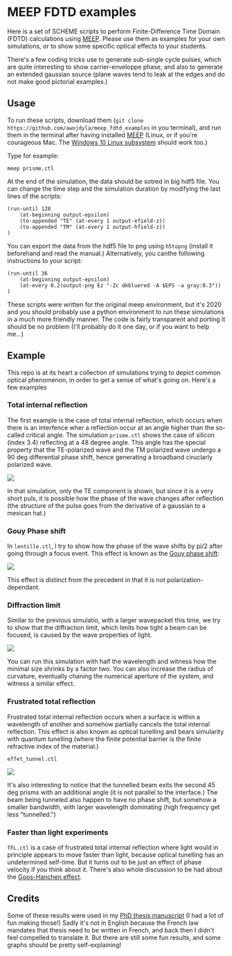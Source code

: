 # MEEP FDTD examples

Here is a set of SCHEME scripts to perform Finite-Difference Time Domain (FDTD) calculations using [MEEP](http://ab-initio.mit.edu/wiki/index.php?title=Meep). Please use them as examples for your own simulations, or to show some specific optical effects to your students.

There's a few coding tricks use to generate sub-single cycle pulses, which are quite interesting to show carrier-enveloppe phase, and also to generate an extended gaussian source (plane waves tend to leak at the edges and do not make good pictorial examples.)

## Usage
To run these scripts, download them (`git clone https://github.com/awojdyla/meep_fdtd_examples` in you terminal), and run them in the terminal after having installed [MEEP](https://meep.readthedocs.io/en/latest/Installation/#installation-on-linux) (Linux, or if you're courageous Mac. The [Windows 10 Linux subsystem](https://docs.microsoft.com/en-us/windows/wsl/install-win10) should work too.)

Type for example:

```meep prisme.ctl```

At the end of the simulation, the data should be sotred in big hdf5 file. You can change the time step and the simulation duration by modifying the last lines of the scripts:

```
(run-until 128
	(at-beginning output-epsilon)
	(to-appended "TE" (at-every 1 output-efield-z))
	(to-appended "TM" (at-every 1 output-hfield-z))
)
```
You can export the data from the hdf5 file to png using `h5topng` (install it beforehand and read the manual.) Alternatively, you canthe following instructions to your script:

```
(run-until 36 
	(at-beginning output-epsilon)
	(at-every 0.2(output-png Ez "-Zc dkbluered -A $EPS -a gray:0.3"))
)
```

These scripts were written for the original meep environment, but it's 2020 and you should probably use a python environment to run these simulations in a much more friendly manner. The code is fairly transparent and porting it should be no problem (I'll probably do it one day, or if you want to help me...)


## Example
This repo is at its heart a collection of simulations trying to depict common optical phenomenon, in order to get a sense of what's going on. Here's a few examples
### Total internal reflection
The first example is the case of total internal reflection, which occurs when there is an interfence wher a reflection occur at an angle higher than the so-called critical angle. The simulation `prisme.ctl` shows the case of silicon (index 3.4) reflecting at a 48 degree angle. This angle has the special property that the TE-polarized wave and the TM polarized wave undergo a 90 deg differential phase shift, hence generating a broadband ciruclarly polarized wave.

[![](http://img.youtube.com/vi/yVPtOp06pDk/0.jpg)](http://www.youtube.com/watch?v=yVPtOp06pDk "Total Internal reflection")

In that simulation, only the TE component is shown, but since it is a very short puls, it is possible how the phase of the wave changes after reflection (the structure of the pulse goes from the derivative of a gaussian to a mexican hat.)

### Gouy Phase shift
In `lentille.ctl`, I try to show how the phase of the wave shifts by pi/2 after going through a focus event. This effect is known as the [Gouy phase shift](https://en.wikipedia.org/wiki/Gaussian_beam#Gouy_phase):

[![](http://img.youtube.com/vi/RT1r4xvenCY/0.jpg)](http://www.youtube.com/watch?v=RT1r4xvenCY "Gouy phase shift")

This effect is distinct from the precedent in that it is not polarization-dependant.

### Diffraction limit
Similar to the previous simulatio, with a larger wavepacket this time, we try to show that the diffraction limit, which limits how tight a beam can be focused, is caused by the wave properties of light.

[![](http://img.youtube.com/vi/uTd_HeIvJ_w/0.jpg)](http://www.youtube.com/watch?v=uTd_HeIvJ_w "Diffraction limit")

You can run this simulation with half the wavelength and witness how the minimal size shrinks by a factor two. You can also increase the radius of curvature, eventually chaning the numerical aperture of the system, and witness a similar effect.

### Frustrated total reflection
Frustrated total internal reflection occurs when a surface is within a wavelength of another and somehow partially cancels the total internal reflection. This effect is also known as optical tunelling and bears simularity with quantum tunelling (where the finite potential barrier is the finite refractive index of the material.)

`effet_tunnel.ctl`

[![](http://img.youtube.com/vi/fOqF6t6A4O4/0.jpg)](http://www.youtube.com/watch?v=fOqF6t6A4O4 "Frustrated total Internal reflection")

It's also interesting to notice that the tunnelled beam exits the second 45 deg prisms with an additional angle (it is not parallel to the interface.) The beam being tunneled also happen to have no phase shift, but somehow a smaller bandwidth, with larger wavelength dominating (high frequency get less "tunnelled.")

### Faster than light experiments
`TFL.ctl` is a case of frustrated total internal reflection where light would in principle appears to move faster than light, because optical tunelling has an undetermined self-time. But it turns out to be just an effect of phase velocity if you think about it. 
There's also whole discussion to be had about the [Goos-Hanchen effect](https://en.wikipedia.org/wiki/Goos%E2%80%93H%C3%A4nchen_effect).

## Credits
Some of these results were used in my [PhD thesis manuscript](https://pastel.archives-ouvertes.fr/pastel-00652969) (I had a lot of fun making those!) Sadly it's not in English because the French law mandates that thesis need to be written in French, and back then I didn't feel compelled to translate it. But there are still some fun results, and some graphs should be pretty self-explaining!
